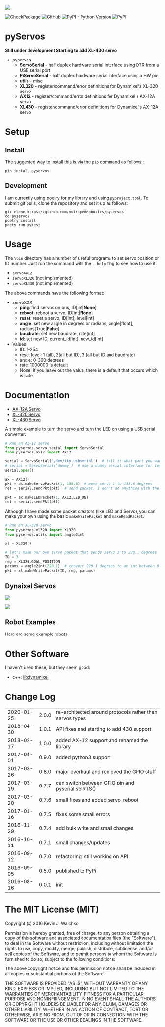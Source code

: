 ![](https://raw.githubusercontent.com/MultipedRobotics/pyservos/master/pics/dynamixel.jpg)

[![CheckPackage](https://github.com/MultipedRobotics/pyservos/workflows/CheckPackage/badge.svg)](https://github.com/MultipedRobotics/pyservos/actions)
![GitHub](https://img.shields.io/github/license/multipedrobotics/pyservos)
![PyPI - Python Version](https://img.shields.io/pypi/pyversions/pyservos)
![PyPI](https://img.shields.io/pypi/v/pyservos)

# pyServos

**Still under development**
**Starting to add XL-430 servo**

- pyservos
    - **ServoSerial** - half duplex hardware serial interface using DTR from a USB serial port
    - **PiServoSerial** - half duplex hardware serial interface using a HW pin
    - **utils** - misc
    - **XL320** - register/command/error definitions for Dynamixel's XL-320 servo
    - **AX12** - register/command/error definitions for Dynamixel's AX-12A servo
    - **XL430** - register/command/error definitions for Dynamixel's AX-12A servo

# Setup

## Install

The suggested way to install this is via the `pip` command as follows::

    pip install pyservos

## Development

I am currently using [poetry](https://python-poetry.org/) for my library and using
`pyproject.toml`. To submit git pulls, clone the repository and set it up as
follows:

    git clone https://github.com/MultipedRobotics/pyservos
    cd pyservos
    poetry install
    poety run pytest

# Usage

The `\bin` directory has a number of useful programs to set servo position or ID number. Just
run the command with the `--help` flag to see how to use it.

- `servoAX12`
- `servoXL320` (not implemented)
- `servoXL430` (not implemented)

The above commands have the following format:

 - servoXXX
    - **ping**: find servos on bus, ID[int|**None**]
    - **reboot**: reboot a servo, ID[int|**None**]
    - **reset**: reset a servo, ID[int], level[int]
    - **angle**: set new angle in degrees or radians, angle[float], radians[True|**False**]
    - **baudrate**: set new baudrate, rate[int]
    - **id**: set new ID, current_id[int], new_id[int]
- Values
    - ID: 1-254
    - reset level: 1 (all), 2(all but ID), 3 (all but ID and baudrate)
    - angle: 0-300 degrees
    - rate: 1000000 is default
    - None: if you leave out the value, there is a default that occurs which is safe

# Documentation

- [AX-12A Servo](https://github.com/MomsFriendlyRobotCompany/pyservos/tree/master/docs/ax12)
- [XL-320 Servo](https://github.com/MomsFriendlyRobotCompany/pyservos/tree/master/docs/xl320)
- [XL-430 Servo](https://github.com/MomsFriendlyRobotCompany/pyservos/tree/master/docs/xl430)

A simple example to turn the servo and turn the LED on using a USB serial converter:

```python
# Run an AX-12 servo
from pyservos.servo_serial import ServoSerial
from pyservos.ax12 import AX12

serial = ServoSerial('/dev/tty.usbserial')  # tell it what port you want to use
# serial = ServoSerial('dummy')  # use a dummy serial interface for testing
serial.open()

ax = AX12()
pkt = ax.makeServoPacket(1, 158.6)  # move servo 1 to 158.6 degrees
ret = serial.sendPkt(pkt)  # send packet, I don't do anything with the returned status packet

pkt = ax.makeLEDPacket(1, AX12.LED_ON)
ret = serial.sendPkt(pkt)
```

Although I have made some packet creators (like LED and Servo), you can make
your own using the basic `makeWritePacket` and `makeReadPacket`.

```python
# Run an XL-320 servo
from pyservos.xl320 import XL320
from pyservos.utils import angle2int

xl = XL320()

# let's make our own servo packet that sends servo 3 to 220.1 degrees
ID = 3
reg = XL320.GOAL_POSITION
params = angle2int(220.1)  # convert 220.1 degrees to an int between 0-1023
pkt = xl.makeWritePacket(ID, reg, params)
```

## Dynaixel Servos

![](pics/dynamixel-chart.jpg)

![](pics/dynamixel-connectors.jpg)

## Robot Examples

Here are some example [robots](https://github.com/MultipedRobotics/pyservos/tree/master/docs/robots)

# Other Software

I haven't used these, but they seem good:

- c++: [libdynamixel](https://github.com/resibots/libdynamixel)

# Change Log

| | | |
|------------|-------|--------------------------------------------|
| 2020-01-25 | 2.0.0 | re-architected around protocols rather than servos types |
| 2018-04-30 | 1.0.1 |  API fixes and starting to add 430 support |
| 2018-02-17 | 1.0.0 |  added AX-12 support and renamed the library |
| 2017-04-01 | 0.9.0 |  added python3 support |
| 2017-03-26 | 0.8.0 |  major overhaul and removed the GPIO stuff |
| 2017-03-19 | 0.7.7 |  can switch between GPIO pin and pyserial.setRTS() |
| 2017-02-20 | 0.7.6 |  small fixes and added servo_reboot |
| 2017-01-16 | 0.7.5 |  fixes some small errors |
| 2016-11-29 | 0.7.4 |  add bulk write and small changes |
| 2016-10-11 | 0.7.1 |  small changes/updates |
| 2016-09-12 | 0.7.0 |  refactoring, still working on API |
| 2016-09-05 | 0.5.0 |  published to PyPi |
| 2016-08-16 | 0.0.1 |  init |

# The MIT License (MIT)

Copyright (c) 2016 Kevin J. Walchko

Permission is hereby granted, free of charge, to any person obtaining a copy of
this software and associated documentation files (the "Software"), to deal in
the Software without restriction, including without limitation the rights to
use, copy, modify, merge, publish, distribute, sublicense, and/or sell copies
of the Software, and to permit persons to whom the Software is furnished to do
so, subject to the following conditions:

The above copyright notice and this permission notice shall be included in all
copies or substantial portions of the Software.

THE SOFTWARE IS PROVIDED "AS IS", WITHOUT WARRANTY OF ANY KIND, EXPRESS OR
IMPLIED, INCLUDING BUT NOT LIMITED TO THE WARRANTIES OF MERCHANTABILITY, FITNESS
FOR A PARTICULAR PURPOSE AND NONINFRINGEMENT. IN NO EVENT SHALL THE AUTHORS OR
COPYRIGHT HOLDERS BE LIABLE FOR ANY CLAIM, DAMAGES OR OTHER LIABILITY, WHETHER
IN AN ACTION OF CONTRACT, TORT OR OTHERWISE, ARISING FROM, OUT OF OR IN
CONNECTION WITH THE SOFTWARE OR THE USE OR OTHER DEALINGS IN THE SOFTWARE.
